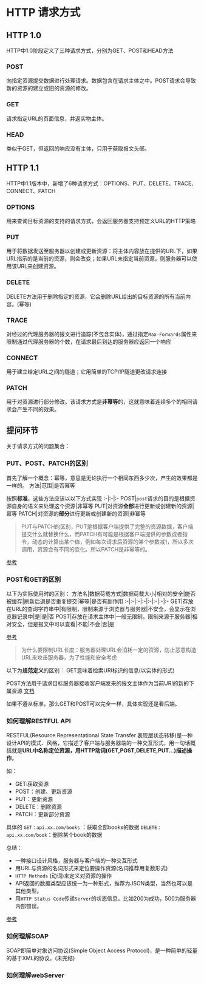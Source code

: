 # HTTP 请求方式

## HTTP 1.0
HTTP中1.0阶段定义了三种请求方式，分别为GET、POST和HEAD方法

### POST
向指定资源提交数据进行处理请求。数据包含在请求主体之中。POST请求会导致新的资源的建立或旧的资源的修改。

### GET
请求指定URL的页面信息，并返实物主体。

### HEAD
类似于GET，但返回的响应没有主体，只用于获取报文头部。

## HTTP 1.1
HTTP中1.1版本中，新增了6种请求方式：OPTIONS、PUT、DELETE、TRACE、CONNECT、PATCH

### OPTIONS
用来查询目标资源的支持的请求方式，会返回服务器支持预定义URL的HTTP策略

### PUT
用于将数据发送至服务器以创建或更新资源：将主体内容放在提供的URL下，如果URL指示的是当前的资源，则会改变；如果URL未指定当前资源，则服务器可以使用该URL来创建资源。

### DELETE
DELETE方法用于删除指定的资源，它会删除URL给出的目标资源的所有当前内容。(幂等)

### TRACE
对经过的代理服务器的报文进行追踪(不包含实体)，通过指定`Max-Forwards`属性来限制通过代理服务器的个数，在请求最后到达的服务器应返回一个响应

### CONNECT
用于建立给定URL之间的隧道；它用简单的TCP/IP隧道更改请求连接

### PATCH
用于对资源进行部分修改。该请求方式是**非幂等**的，这就意味着连续多个的相同请求会产生不同的效果。

## 提问环节
关于请求方式的问题集合：

### PUT、POST、PATCH的区别
首先了解一个概念：幂等，意思是无论执行一个相同东西多少次，产生的效果都是一样的。
方法|范围|是否幂等

按照**标准**，这些方法应该以以下方式实现
:-|:-|:-
POST|` post `请求的目的是根据资源自身的语义来处理这个资源|非幂等
PUT|对资源**全部**进行更新或创建新的资源|幂等
PATCH|对资源的**部分**进行更新或创建新的资源|非幂等

>PUT与PATCH的区别，PUT是根据客户端提供了完整的资源数据，客户端提交什么就替换什么，而PATCH有可能是根据客户端提供的参数或者指令，动态的计算出某个值，例如每次请求后资源的某个参数减1，所以多次调用，资源会有不同的变化。所以PATCH是非幂等的。

[参考](https://segmentfault.com/q/1010000005685904)

### POST和GET的区别

以下为实际使用时的区别：
方法名|数据荷载方式|数据荷载大小|相对的安全|能否被缓存|刷新后退是否重复提交|幂等|是否有副作用
:-|:-|:-|:-|:-|:-|:-|:-
GET|存放在URL的查询字符串中|有限制，限制来源于浏览器与服务器|不安全，会显示在浏览器记录中|是|是|否
POST|存放在请求主体中|一般无限制，限制来源于服务器|相对安全，但是报文中可以查看|不能|不会|否|是

[参考](https://www.zhihu.com/question/28586791/answer/767316172)

>为什么要限制URL长度：服务器处理URL会消耗一定的资源，防止恶意构造URL来攻击服务器，为了性能和安全考虑

以下为**规范定义**的区别：
GET意味着检索URI标识的信息(以实体的形式)

POST方法用于请求目标服务器接收客户端发来的报文主体作为当前URI的新的下属资源
[文档](https://tools.ietf.org/html/rfc2068#section-9.3)

如果不遵从标准，那么GET和POST可以完全一样，具体实现还是看后端。

### 如何理解RESTFUL API
RESTFUL(Resource Representational State Transfer 表现层状态转移)是一种设计API的模式、风格，它描述了客户端与服务器端的一种交互形式，用一句话概括就是**URL中名称定位资源，用HTTP动词(GET,POST,DELETE,PUT...)描述操作**。

如：
+ GET:获取资源
+ POST：创建、更新资源
+ PUT：更新资源
+ DELETE：删除资源
+ PATCH：更新部分资源

具体的
`GET：api.xx.com/books` ：获取全部books的数据
`DELETE：api.xx.com/book`：删除某个book的数据

总结：
- 一种接口设计风格，服务器与客户端的一种交互形式
- 用URL与资源的名词形式来定位要操作资源(名词推荐用复数形式)
- `HTTP Methods` (动词)来定义对资源的操作
- API返回的数据类型应该统一为一种形式，推荐为JSON类型，当然也可以是其他类型。
- 用`HTTP Status Code`传递`Server`的状态信息，比如200为成功，500为服务器内部错误。

[参考](https://www.zhihu.com/question/28557115/answer/48094438)

### 如何理解SOAP
SOAP即简单对象访问协议(Simple Object Access Protocol)，是一种简单的轻量的基于XML的协议。(未完结)

### 如何理解webServer